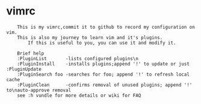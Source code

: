 # vimrc
		This is my vimrc,commit it to github to record my configuration on vim.
		This is also my journey to learn vim and it's plugins.
    		If this is useful to you, you can use it and modify it.

		Brief help
		:PluginList       -lists configured plugins\n
		:PluginInstall    -installs plugins;append '!' to update or just :PluginUpdate
		:PluginSearch foo -searches for foo; append '!' to refresh local cache
		:PluginClean      -confirms removal of unused plugins; append '!' to\nauto-approve removal
		see :h vundle for more details or wiki for FAQ
    
